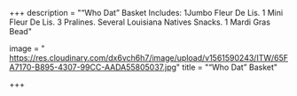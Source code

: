 +++
description = "“Who Dat” Basket Includes: 1Jumbo Fleur De Lis. 1 Mini Fleur De Lis. 3 Pralines. Several Louisiana Natives Snacks. 1 Mardi Gras Bead"

image = " https://res.cloudinary.com/dx6vch6h7/image/upload/v1561590243/ITW/65FA7170-B895-4307-99CC-AADA55805037.jpg"
title = "“Who Dat” Basket"

+++
